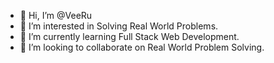 - 👋 Hi, I’m @VeeRu
- 👀 I’m interested in Solving Real World Problems.
- 🌱 I’m currently learning Full Stack Web Development.
- 💞️ I’m looking to collaborate on Real World Problem Solving.


<!---
PaylaVeeRu/PaylaVeeRu is a ✨ special ✨ repository because its `README.md` (this file) appears on your GitHub profile.
You can click the Preview link to take a look at your changes.
--->

